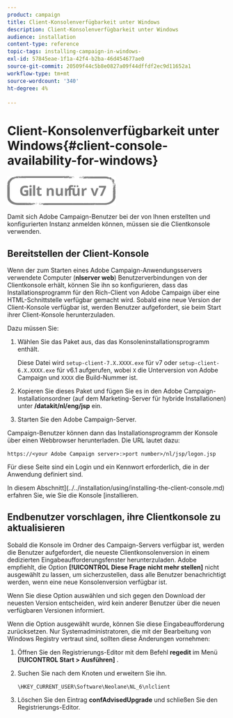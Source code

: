```yaml
---
product: campaign
title: Client-Konsolenverfügbarkeit unter Windows
description: Client-Konsolenverfügbarkeit unter Windows
audience: installation
content-type: reference
topic-tags: installing-campaign-in-windows-
exl-id: 57845eae-1f1a-42f4-b2ba-46d454677ae0
source-git-commit: 20509f44c5b8e0827a09f44dffdf2ec9d11652a1
workflow-type: tm+mt
source-wordcount: '340'
ht-degree: 4%

---
```


# Client-Konsolenverfügbarkeit unter Windows{#client-console-availability-for-windows}

![](../../assets/v7-only.svg)

Damit sich Adobe Campaign-Benutzer bei der von Ihnen erstellten und konfigurierten Instanz anmelden können, müssen sie die Clientkonsole verwenden.

## Bereitstellen der Client-Konsole

Wenn der zum Starten eines Adobe Campaign-Anwendungsservers verwendete Computer (**nlserver web**) Benutzerverbindungen von der Clientkonsole erhält, können Sie ihn so konfigurieren, dass das Installationsprogramm für den Rich-Client von Adobe Campaign über eine HTML-Schnittstelle verfügbar gemacht wird. Sobald eine neue Version der Client-Konsole verfügbar ist, werden Benutzer aufgefordert, sie beim Start ihrer Client-Konsole herunterzuladen.

Dazu müssen Sie:

1. Wählen Sie das Paket aus, das das Konsoleninstallationsprogramm enthält.

   Diese Datei wird `setup-client-7.X.XXXX.exe` für v7 oder `setup-client-6.X.XXXX.exe` für v6.1 aufgerufen, wobei `X` die Unterversion von Adobe Campaign und `XXXX` die Build-Nummer ist.

1. Kopieren Sie dieses Paket und fügen Sie es in den Adobe Campaign-Installationsordner (auf dem Marketing-Server für hybride Installationen) unter **/datakit/nl/eng/jsp** ein.
1. Starten Sie den Adobe Campaign-Server.

Campaign-Benutzer können dann das Installationsprogramm der Konsole über einen Webbrowser herunterladen. Die URL lautet dazu:

```
https://<your Adobe Campaign server>:>port number>/nl/jsp/logon.jsp
```

Für diese Seite sind ein Login und ein Kennwort erforderlich, die in der Anwendung definiert sind.

In diesem Abschnitt](../../installation/using/installing-the-client-console.md) erfahren Sie, wie Sie die Konsole [installieren.

## Endbenutzer vorschlagen, ihre Clientkonsole zu aktualisieren

Sobald die Konsole im Ordner des Campaign-Servers verfügbar ist, werden die Benutzer aufgefordert, die neueste Clientkonsolenversion in einem dedizierten Eingabeaufforderungsfenster herunterzuladen. Adobe empfiehlt, die Option **[!UICONTROL Diese Frage nicht mehr stellen]** nicht ausgewählt zu lassen, um sicherzustellen, dass alle Benutzer benachrichtigt werden, wenn eine neue Konsolenversion verfügbar ist.

Wenn Sie diese Option auswählen und sich gegen den Download der neuesten Version entscheiden, wird kein anderer Benutzer über die neuen verfügbaren Versionen informiert.

Wenn die Option ausgewählt wurde, können Sie diese Eingabeaufforderung zurücksetzen. Nur Systemadministratoren, die mit der Bearbeitung von Windows Registry vertraut sind, sollten diese Änderungen vornehmen:

1. Öffnen Sie den Registrierungs-Editor mit dem Befehl **regedit** im Menü **[!UICONTROL Start > Ausführen]** .
1. Suchen Sie nach dem Knoten und erweitern Sie ihn.

   ```
   \HKEY_CURRENT_USER\Software\Neolane\NL_6\nlclient
   ```

1. Löschen Sie den Eintrag **confAdvisedUpgrade** und schließen Sie den Registrierungs-Editor.

